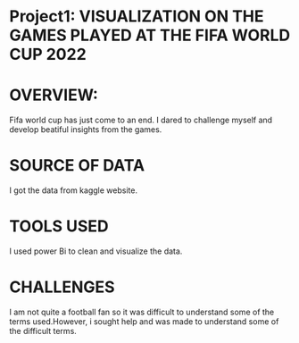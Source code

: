 # Project1:  VISUALIZATION ON THE GAMES PLAYED AT THE FIFA WORLD CUP 2022
# OVERVIEW:
Fifa world cup has just come to an end. I dared to challenge myself and develop beatiful insights from the games.

# SOURCE OF DATA
I got the data from kaggle website.

# TOOLS USED
I used power Bi to clean and visualize the data.

# CHALLENGES 
I am not quite a football fan so it was difficult to understand some of the terms used.However, i sought help and was made to understand some of the difficult terms.

